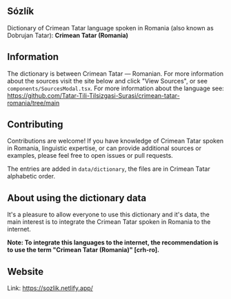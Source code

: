 ## Sózlík
Dictionary of Crimean Tatar language spoken in Romania (also known as Dobrujan Tatar): **Crimean Tatar (Romania)**

## Information
The dictionary is between Crimean Tatar — Romanian. For more information about the sources visit the site below and click "View Sources", or see `components/SourcesModal.tsx`.  For more information about the language see: https://github.com/Tatar-Tili-Tilsizgasi-Surasi/crimean-tatar-romania/tree/main

## Contributing

Contributions are welcome! If you have knowledge of Crimean Tatar spoken in Romania, linguistic expertise, or can provide additional sources or examples, please feel free to open issues or pull requests.

The entries are added in `data/dictionary`, the files are in Crimean Tatar alphabetic order. 

## About using the dictionary data
It's a pleasure to allow everyone to use this dictionary and it's data, the main interest is to integrate the Crimean Tatar spoken in Romania to the internet.

**Note: To integrate this languages to the internet, the recommendation is to use the term "Crimean Tatar (Romania)" [crh-ro].**

## Website
Link: https://sozlik.netlify.app/

